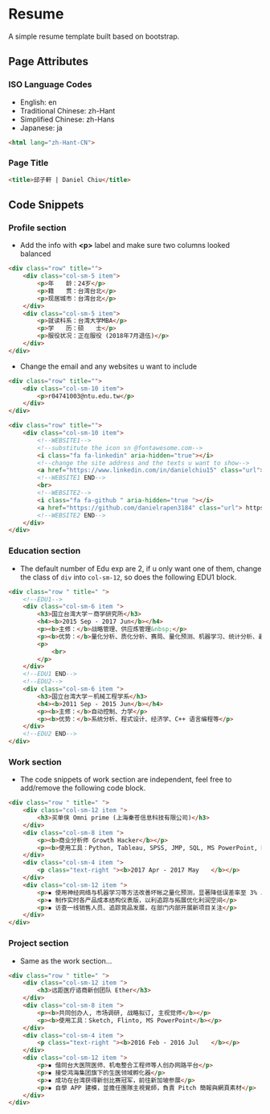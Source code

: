 
# Resume
A simple resume template built based on bootstrap. 

## Page Attributes
### ISO Language Codes
* English: en
* Traditional Chinese: zh-Hant
* Simplified Chinese: zh-Hans
* Japanese: ja

```html start:2
<html lang="zh-Hant-CN">
```


### Page Title
```html
<title>邱子軒 | Daniel Chiu</title>
```

## Code Snippets
### Profile section
* Add the info with **\<p>** label and make sure two columns looked balanced

```html
<div class="row" title="">
	<div class="col-sm-5 item">
		<p>年　　龄：24岁</p>
		<p>籍　　贯：台湾台北</p>
		<p>现居城市：台湾台北</p>
	</div>
	<div class="col-sm-5 item">
		<p>就读科系：台湾大学MBA</p>
		<p>学　　历：硕　　士</p>
		<p>服役状况：正在服役 (2018年7月退伍)</p>
	</div>
</div>
```
* Change the email and any websites u want to include

```html
<div class="row" title="">
    <div class="col-sm-10 item">
        <p>r04741003@ntu.edu.tw</p>
    </div>
</div>

<div class="row" title="">
    <div class="col-sm-10 item">
        <!--WEBSITE1-->
        <!--substitute the icon sn @fontawesome.com-->
        <i class="fa fa-linkedin" aria-hidden="true"></i>
        <!--change the site address and the texts u want to show-->
        <a href="https://www.linkedin.com/in/danielchiu15" class="url"> https://www.linkedin.com/in/danielchiu15</a>
        <!--WEBSITE1 END-->
        <br>
        <!--WEBSITE2-->
        <i class="fa fa-github " aria-hidden="true "></i>
        <a href="https://github.com/danielrapen3184" class="url"> https://github.com/danielrapen3184</a>
        <!--WEBSITE2 END-->
    </div>
</div>
```
### Education section
* The default number of Edu exp are 2, if u only want one of them, change the class of ````div```` into ````col-sm-12````, so does the following EDU1 block.

````html
<div class="row " title=" ">
    <!--EDU1-->
    <div class="col-sm-6 item ">
        <h3>国立台湾大学－商学研究所</h3>
        <h4><b>2015 Sep - 2017 Jun</b></h4>
        <p><b>主修：</b>战略管理、供应炼管理&nbsp;</p>
        <p><b>优势：</b>量化分析、质化分析、赛局、量化预测、机器学习、统计分析、最佳化管理、管理科学模式、专案管理、品牌管理、Python语言编程等</p>
        <p>
            <br>
        </p>
    </div>
    <!--EDU1 END-->
    <!--EDU2-->
    <div class="col-sm-6 item ">
        <h3>国立台湾大学－机械工程学系</h3>
        <h4><b>2011 Sep - 2015 Jun</b></h4>
        <p><b>主修：</b>自动控制、力学</p>
        <p><b>优势：</b>系统分析、程式设计、经济学、C++ 语言编程等</p>
    </div>
    <!--EDU2 END-->
</div>
````

### Work section
* The code snippets of work section are independent, feel free to add/remove the following code block.

````html
<div class="row " title=" ">
    <div class="col-sm-12 item ">
        <h3>买单侠 Omni prime (上海秦苍信息科技有限公司)</h3>
    </div>
    <div class="col-sm-8 item ">
        <p><b>商业分析师 Growth Hacker</b></p>
        <p><b>使用工具：Python, Tableau, SPSS, JMP, SQL, MS PowerPoint, MS Excel</b></p>
    </div>
    <div class="col-sm-4 item ">
        <p class="text-right "><b>2017 Apr - 2017 May　　</b></p>
    </div>
    <div class="col-sm-12 item ">
        <p>▪ 使用神经网络与机器学习等方法改善坏帐之量化预测，显著降低误差率至 3% 以内，提高公司对资金的掌握度</p>
        <p>▪ 制作实时各产品成本结构仪表版，以利追踪与拓展优化利润空间</p>
        <p>▪ 访查一线销售人员、追踪竞品发展，在部门内部开展新项目关注</p>
    </div>
</div>
````

### Project section
* Same as the work section...

````html
<div class="row " title=" ">
    <div class="col-sm-12 item ">
        <h3>远距医疗谘商新创团队 Ether</h3>
    </div>
    <div class="col-sm-8 item ">
        <p><b>共同创办人, 市场调研, 战略拟订, 主视觉师</b></p>
        <p><b>使用工具：Sketch, Flinto, MS PowerPoint</b></p>
    </div>
    <div class="col-sm-4 item ">
        <p class="text-right "><b>2016 Feb - 2016 Jul　　</b></p>
    </div>
    <div class="col-sm-12 item ">
        <p>▪ 偕同台大医院医师、机电整合工程师等人创办网路平台</p>
        <p>▪ 接受鸿海集团旗下的生医领域孵化器</p>
        <p>▪ 成功在台湾获得新创比赛冠军，前往新加坡参展</p>
        <p>▪ 自學 APP 建模，並擔任團隊主視覺師，負責 Pitch 簡報與網頁素材</p>
    </div>
</div>
````

